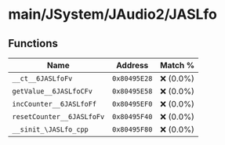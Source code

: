 # main/JSystem/JAudio2/JASLfo

## Functions

| Name | Address | Match % |
|------|---------|---------|
| `__ct__6JASLfoFv` | `0x80495E28` | :x: (0.0%) |
| `getValue__6JASLfoCFv` | `0x80495E58` | :x: (0.0%) |
| `incCounter__6JASLfoFf` | `0x80495EF0` | :x: (0.0%) |
| `resetCounter__6JASLfoFv` | `0x80495F40` | :x: (0.0%) |
| `__sinit_\JASLfo_cpp` | `0x80495F80` | :x: (0.0%) |